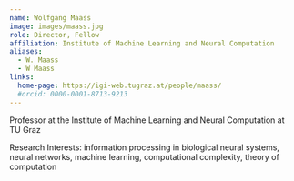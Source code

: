 ```yaml
---
name: Wolfgang Maass
image: images/maass.jpg
role: Director, Fellow
affiliation: Institute of Machine Learning and Neural Computation
aliases:
  - W. Maass
  - W Maass
links:
  home-page: https://igi-web.tugraz.at/people/maass/
  #orcid: 0000-0001-8713-9213
---
```


Professor at the Institute of Machine Learning and Neural Computation at TU Graz

Research Interests:
information processing in biological neural systems, neural networks, machine learning, computational complexity, theory of computation


